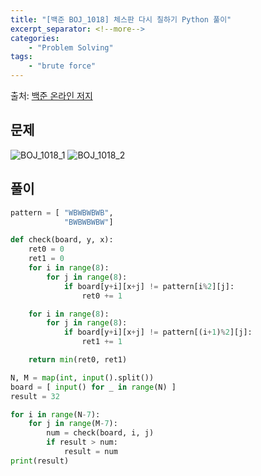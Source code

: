 ```yaml
---
title: "[백준 BOJ_1018] 체스판 다시 칠하기 Python 풀이"
excerpt_separator: <!--more-->
categories: 
    - "Problem Solving"
tags: 
    - "brute force"
---
```

출처: [백준 온라인 저지](https://www.acmicpc.net/problem/1018)

## 문제
![BOJ_1018_1](https://user-images.githubusercontent.com/59808674/114321058-d3076480-9b53-11eb-9c30-d75911a946a8.PNG)
![BOJ_1018_2](https://user-images.githubusercontent.com/59808674/114321061-d4389180-9b53-11eb-97fd-f07c437a51eb.PNG)

## 풀이
```python
pattern = [ "WBWBWBWB",
            "BWBWBWBW"]

def check(board, y, x):
    ret0 = 0
    ret1 = 0
    for i in range(8):
        for j in range(8):
            if board[y+i][x+j] != pattern[i%2][j]:
                ret0 += 1

    for i in range(8):
        for j in range(8):
            if board[y+i][x+j] != pattern[(i+1)%2][j]:
                ret1 += 1

    return min(ret0, ret1)

N, M = map(int, input().split())
board = [ input() for _ in range(N) ]
result = 32

for i in range(N-7):
    for j in range(M-7):
        num = check(board, i, j)
        if result > num:
            result = num
print(result)
```